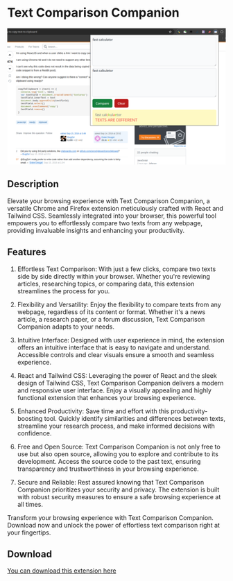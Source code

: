 # Text Comparison Companion

![Popup image](images/popup.png "Popup image")

## Description

Elevate your browsing experience with Text Comparison Companion, a versatile Chrome and Firefox extension meticulously crafted with React and Tailwind CSS. Seamlessly integrated into your browser, this powerful tool empowers you to effortlessly compare two texts from any webpage, providing invaluable insights and enhancing your productivity.

## Features

1. Effortless Text Comparison: With just a few clicks, compare two texts side by side directly within your browser. Whether you're reviewing articles, researching topics, or comparing data, this extension streamlines the process for you.

2. Flexibility and Versatility: Enjoy the flexibility to compare texts from any webpage, regardless of its content or format. Whether it's a news article, a research paper, or a forum discussion, Text Comparison Companion adapts to your needs.

3. Intuitive Interface: Designed with user experience in mind, the extension offers an intuitive interface that is easy to navigate and understand. Accessible controls and clear visuals ensure a smooth and seamless experience.

4. React and Tailwind CSS: Leveraging the power of React and the sleek design of Tailwind CSS, Text Comparison Companion delivers a modern and responsive user interface. Enjoy a visually appealing and highly functional extension that enhances your browsing experience.

5. Enhanced Productivity: Save time and effort with this productivity-boosting tool. Quickly identify similarities and differences between texts, streamline your research process, and make informed decisions with confidence.

6. Free and Open Source: Text Comparison Companion is not only free to use but also open source, allowing you to explore and contribute to its development. Access the source code to the past text, ensuring transparency and trustworthiness in your browsing experience.

7. Secure and Reliable: Rest assured knowing that Text Comparison Companion prioritizes your security and privacy. The extension is built with robust security measures to ensure a safe browsing experience at all times.

Transform your browsing experience with Text Comparison Companion. Download now and unlock the power of effortless text comparison right at your fingertips.

## Download

[You can download this extension here](https://chromewebstore.google.com/detail/ofnnoijleohfbahefkogohahdnjodaff)
